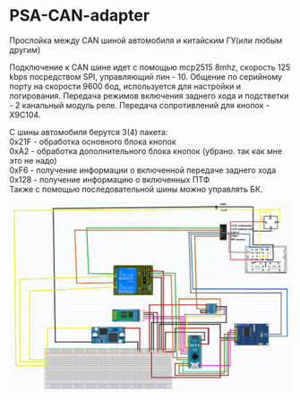 # PSA-CAN-adapter
Прослойка между CAN шиной автомобиля и китайским ГУ(или любым другим)

Подключение к CAN шине идет с помощью mcp2515 8mhz, скорость 125 kbps посредством SPI, управляющий пин - 10.
Общение по серийному порту на скорости 9600 бод, используется для настройки и логирования.
Передача режимов включения заднего хода и подстветки - 2 канальный модуль реле.
Передача сопротивлений для кнопок - X9C104.

С шины автомобиля берутся 3(4) пакета:
<br/>
0x21F - обработка основного блока кнопок
<br/>
0xA2  - обработка дополнительного блока кнопок (убрано. так как мне это не надо)
<br/>
0xF6  - получение информации о включенной передаче заднего хода
<br/>
0x128 - получение информацию о включенных ПТФ
<br/>
Также с помощью последовательной шины можно управлять БК.

 <img src="схема.png">
